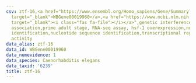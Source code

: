 ```yaml
---
csv: ztf-16,<a href="https://www.ensembl.org/Homo_sapiens/Gene/Summary?db=core;g=WBGene00019960"
  target="_blank">WBGene00019960</a>,<a href="https://www.ncbi.nlm.nih.gov/pubmed/30894454"
  target="_blank"><i class="fas fa-file"></i></a>",genetic interference,functional
  association,prime adult stage, RNA-seq assay, hsf-1 overexpression,nucleotide sequence
  identification,nucleotide sequence identification,transcriptional regulation,up-regulates
  activity
data_alias: ztf-16
data_id: WBGene00019960
data_numevidence: 1
data_species: Caenorhabditis elegans
data_taxid: '6239'
title: ztf-16
---
```

